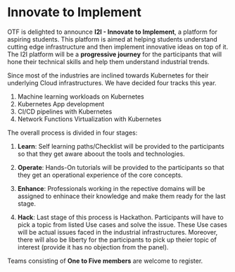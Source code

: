 # Innovate to Implement

OTF is delighted to announce **I2I - Innovate to Implement**, a platform for aspiring students. This platform is aimed at helping students understand cutting edge infrastructure and then implement innovative ideas on top of it. The I2I platform will be a **progressive journey** for the participants that will hone their technical skills and help them understand industrial trends.

Since most of the industries are inclined towards Kubernetes for their underlying Cloud infrastructures. We have decided four tracks this year.

1. Machine learning workloads on Kubernetes
2. Kubernetes App development
3. CI/CD pipelines with Kubernetes
4. Network Functions Virtualization with Kubernetes

The overall process is divided in four stages:

1. **Learn**: Self learning paths/Checklist will be provided to the participants so that they get aware aboout the tools and technologies.

2. **Operate**: Hands-On tutorials will be provided to the participants so that they get an operational experience of the core concepts.

3. **Enhance**: Professionals working in the repective domains will be assigned to enhinace their knowledge and make them ready for the last stage.

4. **Hack**: Last stage of this process is Hackathon. Participants will have to pick a topic from listed Use cases and solve the issue. These Use cases will be actual issues faced in the industrial infrastructures. Moreover, there will also be liberty for the participants to pick up theier topic of interest (provide it has no objection from the panel).

Teams consisting of **One to Five members** are welcome to register.